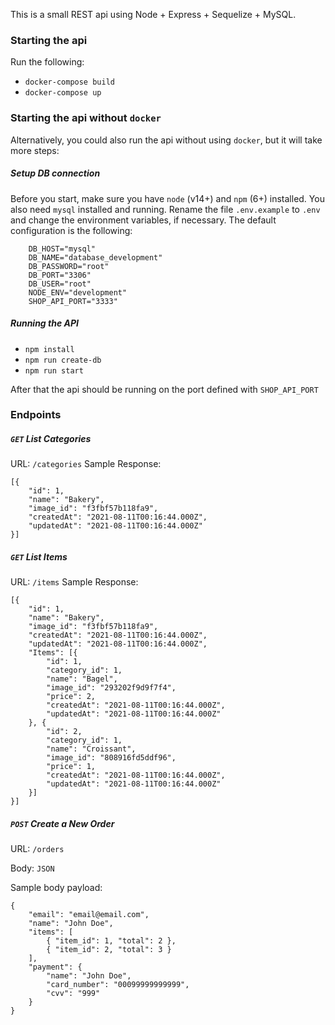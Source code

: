This is a small REST api using Node + Express + Sequelize + MySQL.

### Starting the api
Run the following:
- `docker-compose build`
- `docker-compose up`

### Starting the api without `docker`
Alternatively, you could also run the api without using `docker`, but it will take more steps:

##### Setup DB connection
Before you start, make sure you have `node` (v14+) and `npm` (6+) installed.
You also need `mysql` installed and running.
Rename the file `.env.example` to `.env` and change the environment variables, if necessary. The default configuration is the following:
```
    DB_HOST="mysql"
    DB_NAME="database_development"
    DB_PASSWORD="root"
    DB_PORT="3306"
    DB_USER="root"
    NODE_ENV="development"
    SHOP_API_PORT="3333"
```

##### Running the API
- `npm install`
- `npm run create-db`
- `npm run start`

After that the api should be running on the port defined with `SHOP_API_PORT`

### Endpoints

##### `GET` List Categories
URL: `/categories`
Sample Response:
````
[{
    "id": 1,
    "name": "Bakery",
    "image_id": "f3fbf57b118fa9",
    "createdAt": "2021-08-11T00:16:44.000Z",
    "updatedAt": "2021-08-11T00:16:44.000Z"
}]
````

##### `GET` List Items
URL: `/items`
Sample Response:
````
[{
	"id": 1,
	"name": "Bakery",
	"image_id": "f3fbf57b118fa9",
	"createdAt": "2021-08-11T00:16:44.000Z",
	"updatedAt": "2021-08-11T00:16:44.000Z",
	"Items": [{
		"id": 1,
		"category_id": 1,
		"name": "Bagel",
		"image_id": "293202f9d9f7f4",
		"price": 2,
		"createdAt": "2021-08-11T00:16:44.000Z",
		"updatedAt": "2021-08-11T00:16:44.000Z"
	}, {
		"id": 2,
		"category_id": 1,
		"name": "Croissant",
		"image_id": "808916fd5ddf96",
		"price": 1,
		"createdAt": "2021-08-11T00:16:44.000Z",
		"updatedAt": "2021-08-11T00:16:44.000Z"
	}]
}]
````

##### `POST` Create a New Order
URL: `/orders`

Body: `JSON`

Sample body payload:
```
{
    "email": "email@email.com",
    "name": "John Doe",
    "items": [
        { "item_id": 1, "total": 2 },
        { "item_id": 2, "total": 3 }
    ],
    "payment": {
        "name": "John Doe",
        "card_number": "00099999999999",
        "cvv": "999"
    }
}
```